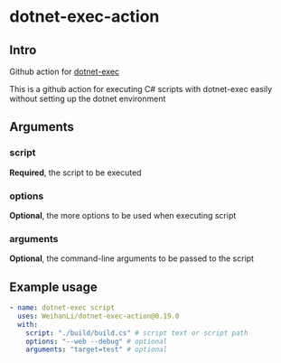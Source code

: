 # dotnet-exec-action

## Intro

Github action for [dotnet-exec](https://github.com/WeihanLi/dotnet-exec)

This is a github action for executing C# scripts with dotnet-exec easily without setting up the dotnet environment

## Arguments

### script

**Required**, the script to be executed

### options

**Optional**, the more options to be used when executing script

### arguments

**Optional**, the command-line arguments to be passed to the script

## Example usage

```yaml
- name: dotnet-exec script
  uses: WeihanLi/dotnet-exec-action@0.19.0
  with:
    script: "./build/build.cs" # script text or script path
    options: "--web --debug" # optional
    arguments: "target=test" # optional
```
